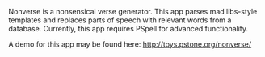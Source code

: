Nonverse is a nonsensical verse generator. This app parses mad libs-style templates and replaces parts of speech with relevant words 
from a database. Currently, this app requires PSpell for advanced functionality.

A demo for this app may be found here: http://toys.pstone.org/nonverse/
